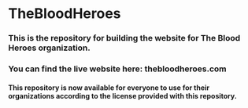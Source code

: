 # TheBloodHeroes
### This is the repository for building the website for **The Blood Heroes** organization.
### You can find the live website here: thebloodheroes.com
#### This repository is now available for everyone to use for their organizations according to the license provided with this repository.
